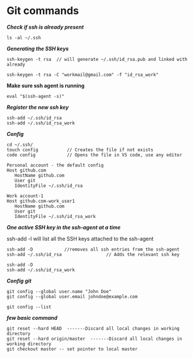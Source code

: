 Git commands
=====

***Check if ssh is already present***
```
ls -al ~/.ssh
```

***Generating the SSH keys***
```
ssh-keygen -t rsa  // will generate ~/.ssh/id_rsa.pub and linked with already

ssh-keygen -t rsa -C "workmail@gmail.com" -f "id_rsa_work"

```

**Make sure ssh agent is running**
```
eval "$(ssh-agent -s)"
```

***Register the new ssh key***
```
ssh-add ~/.ssh/id_rsa
ssh-add ~/.ssh/id_rsa_work
```


***Config***
```
cd ~/.ssh/
touch config           // Creates the file if not exists
code config            // Opens the file in VS code, use any editor
```
```
Personal account - the default config
Host github.com
   HostName github.com
   User git
   IdentityFile ~/.ssh/id_rsa

Work account-1
Host github.com-work_user1
   HostName github.com
   User git
   IdentityFile ~/.ssh/id_rsa_work
```

***One active SSH key in the ssh-agent at a time***

ssh-add -l will list all the SSH keys attached to the ssh-agent
```
ssh-add -D            //removes all ssh entries from the ssh-agent
ssh-add ~/.ssh/id_rsa                 // Adds the relevant ssh key

ssh-add -D
ssh-add ~/.ssh/id_rsa_work
```

***Config git***

```
git config --global user.name "John Doe"
git config --global user.email johndoe@example.com

git config --list
```

***few basic command***

```
git reset --hard HEAD  -------Discard all local changes in working directory
git reset --hard origin/master  -------Discard all local changes in working directory
git checkout master -- set pointer to local master
```
